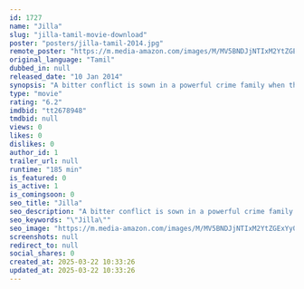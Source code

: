 ```yaml
---
id: 1727
name: "Jilla"
slug: "jilla-tamil-movie-download"
poster: "posters/jilla-tamil-2014.jpg"
remote_poster: "https://m.media-amazon.com/images/M/MV5BNDJjNTIxM2YtZGExYy00MTQzLTgyNzctZTRmZDMyMmM1ZGJmXkEyXkFqcGc@._V1_SX300.jpg"
original_language: "Tamil"
dubbed_in: null
released_date: "10 Jan 2014"
synopsis: "A bitter conflict is sown in a powerful crime family when the adopted son goes against his father and decides to stand up for the law."
type: "movie"
rating: "6.2"
imdbid: "tt2678948"
tmdbid: null
views: 0
likes: 0
dislikes: 0
author_id: 1
trailer_url: null
runtime: "185 min"
is_featured: 0
is_active: 1
is_comingsoon: 0
seo_title: "Jilla"
seo_description: "A bitter conflict is sown in a powerful crime family when the adopted son goes against his father and decides to stand up for the law."
seo_keywords: "\"Jilla\""
seo_image: "https://m.media-amazon.com/images/M/MV5BNDJjNTIxM2YtZGExYy00MTQzLTgyNzctZTRmZDMyMmM1ZGJmXkEyXkFqcGc@._V1_SX300.jpg"
screenshots: null
redirect_to: null
social_shares: 0
created_at: 2025-03-22 10:33:26
updated_at: 2025-03-22 10:33:26
---
```


